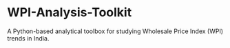 # WPI-Analysis-Toolkit
A Python-based analytical toolbox for studying Wholesale Price Index (WPI) trends in India.
